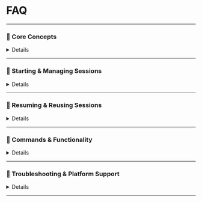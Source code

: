 # FAQ

---

### 🔹 Core Concepts
<details>

**Q: What’s new in MARM v1.2?**  
A: MARM v1.2 promotes session relay tools /compile, **reseeding**, and **structured log enforcement* as core protocol features. These tools are now standard for managing session continuity.

**Q: Why does MARM rely on manual steps and user-controlled commands?**  
A: MARM is designed for **transparency**, **control**, and **cross-platform stability**. Manual commands like /log and /compile ensure users decide **what gets remembered and when**. This avoids hidden automation, reduces drift, and makes MARM consistent even when AI memory features vary or fail.

**Q: Does MARM claim to fix hallucinations or eliminate memory loss?**  
A: No. MARM is **not a backend patch** or model-level override. It’s a **user-side protocol** built from structured prompting, manual session logging, and reseed logic. While many users report fewer hallucinations and more stable responses, MARM does **not claim to "fix" or "eliminate"** these issues only to help **mitigate** their impact through guided structure and intentional interaction.
</details>

---

### 🔹 Starting & Managing Sessions
<details>

**Q: How do I start a new session with MARM?**  
A: Use the /start marm command to activate **memory and accuracy layers** for your session.  For more details, see the [Handbook.](HANDBOOK.md) 

**Q: How do I name or rename a session?**  
A: Use /log [SessionName] (e.g., /log SessionA). To rename, just repeat the command with a new name.

**Q: What happens if I don’t name a session?**  
A: MARM will assign a **default session name** (e.g., “Session”) until you specify one.

**Q: What if I forget to log context or name a session?**  
A: MARM continues using the default session. You can log or rename at **any time** with /log [SessionName].

**Q: How often or when should I log context using the /log command?**  
A: Use /log at the start of any **new topic, project, or session**. Log again after **major decisions**, **breakthroughs**, or pivots. For long threads, logging every few steps improves clarity and makes summaries more effective.
</details>

---

### 🔹 Resuming & Reusing Sessions
<details>

**Q: How do I resume or continue a previous session?**  
A: Because session memory doesn’t persist across chats, use /compile to summarize your logs. Then paste the **reseed block** into a new session alongside /start marm and /log.

**Q: What is a reseed prompt?**  
A: After running /compile, MARM generates a **paste-ready context block**. Use it to restore state in a new chat or LLM session.
</details>

---

### 🔹 Commands & Functionality
<details>
  
**Q: What does the /compile command do?**  
A: It creates a **one-line-per-entry digest** of your session logs. You can filter output using --fields=Intent,Outcome. This helps **recap session history** and supports reseeding.

**Q: What if I mess up a /log entry?**  
A: MARM automatically **checks formatting**. If a field is missing (like today’s date) or malformed, it will **prompt you to fix it** or auto-suggest corrections.

**Q: Can I see the reasoning behind a response?**  
A: Yes. Use /show reasoning to reveal the AI’s **logic chain** behind its most recent answer.
</details>
  
---

### 🔹 Troubleshooting & Platform Support
<details>
  
**Q: What should I do if the session gets too long or starts to lose context?**  
A: Use /log to checkpoint your current session, then /compile to create a **summary**. This keeps your place and reduces drift when continuing later.

**Q: Does MARM work with all AI platforms?**  
A: Yes. MARM is **platform-agnostic**. with core tools like /log and /compile work consistently everywhere.
</details>

---
